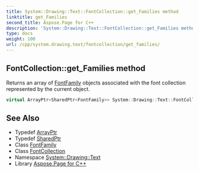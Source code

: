 ```yaml
---
title: System::Drawing::Text::FontCollection::get_Families method
linktitle: get_Families
second_title: Aspose.Page for C++
description: 'System::Drawing::Text::FontCollection::get_Families method. Returns an array of FontFamily objects associated with the font collection represented by the current object in C++.'
type: docs
weight: 100
url: /cpp/system.drawing.text/fontcollection/get_families/
---
```

## FontCollection::get_Families method


Returns an array of [FontFamily](../../../system.drawing/fontfamily/) objects associated with the font collection represented by the current object.

```cpp
virtual ArrayPtr<SharedPtr<FontFamily>> System::Drawing::Text::FontCollection::get_Families()
```

## See Also

* Typedef [ArrayPtr](../../../system/arrayptr/)
* Typedef [SharedPtr](../../../system/sharedptr/)
* Class [FontFamily](../../../system.drawing/fontfamily/)
* Class [FontCollection](../)
* Namespace [System::Drawing::Text](../../)
* Library [Aspose.Page for C++](../../../)
